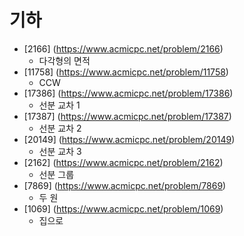 기하
==========================================================================================
* [2166] (https://www.acmicpc.net/problem/2166)
  * 다각형의 면적
* [11758] (https://www.acmicpc.net/problem/11758)
  * CCW
* [17386] (https://www.acmicpc.net/problem/17386)
  * 선분 교차 1
* [17387] (https://www.acmicpc.net/problem/17387)
  * 선분 교차 2
* [20149] (https://www.acmicpc.net/problem/20149)
  * 선분 교차 3
* [2162] (https://www.acmicpc.net/problem/2162)
  * 선분 그룹
* [7869] (https://www.acmicpc.net/problem/7869)
  * 두 원
* [1069] (https://www.acmicpc.net/problem/1069)
  * 집으로